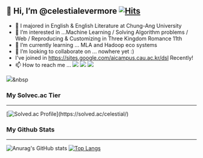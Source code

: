 ## 👋 Hi, I’m @celestialevermore [![Hits](https://hits.seeyoufarm.com/api/count/incr/badge.svg?url=https%3A%2F%2Fgithub.com%2Fcelestialevermore&count_bg=%2379C83D&title_bg=%23555555&icon=&icon_color=%23E7E7E7&title=hits&edge_flat=false)](https://hits.seeyoufarm.com)
- 👋 I majored in English & English Literature at Chung-Ang University
- 👀 I’m interested in ...Machine Learning / Solving Algorithm problems / Web / Reproducing & Customizing in Three Kingdom Romance 11th 
- 🌱 I’m currently learning ... MLA and Hadoop eco systems
- 💞️ I’m looking to collaborate on ... nowhere yet :)
- I've joined in https://sites.google.com/aicampus.cau.ac.kr/dsl Recently!
- 📫 How to reach me ... <a href="https://www.instagram.com/celestialxevermore/" target="_blank"><img src="https://img.shields.io/badge/Instagram-E4405F?style=flat-square&logo=Instagram&logoColor=white"/></a> <a href="mailto:key2317@naver.com/" target="_blank"><img src="https://img.shields.io/badge/Naver-03C75A?style=flat-square&logo=Gmail&logoColor=white"/></a> <a href="mailto:kjr5189@gmail.com/" target="_blank"><img src="https://img.shields.io/badge/Gmail-EA4335?style=flat-square&logo=Gmail&logoColor=white"/></a>
<!---
celestialevermore/celestialevermore is a ✨ special ✨ repository because its `README.md` (this file) appears on your GitHub profile.
You can click the Preview link to take a look at your changes.
--->

<img src="https://img.shields.io/badge/Python-3766AB?style=flat-square&logo=Python&logoColor=white"/></a>&nbsp 
### My Solvec.ac Tier



<hr>

[![Solved.ac Profile](http://mazassumnida.wtf/api/pastel/generate_badge?boj=celestial&cache=c")](https://solved.ac/celestial/)

### My Github Stats

<hr>



![Anurag's GitHub stats](https://github-readme-stats.vercel.app/api?username=celestialevermore&show_icons=true&theme=dracula)
[![Top Langs](https://github-readme-stats.vercel.app/api/top-langs/?username=celestialevermore&layout=compact&theme=dracula)](https://github.com/anuraghazra/github-readme-stats)



